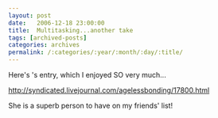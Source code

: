 ```yaml
---
layout: post
date:	2006-12-18 23:00:00
title:  Multitasking...another take
tags: [archived-posts]
categories: archives
permalink: /:categories/:year/:month/:day/:title/
---
```

Here's <LJ user="agelessbonding">'s entry, which I enjoyed SO very much...

http://syndicated.livejournal.com/agelessbonding/17800.html

She is a superb person to have on my friends' list!
